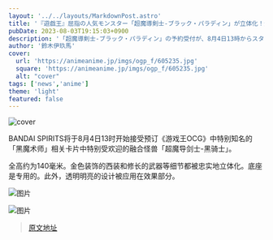 ```yaml
---
layout: '../../layouts/MarkdownPost.astro'
title: '『遊戯王』屈指の人気モンスター「超魔導剣士-ブラック・パラディン」が立体化！金色をあしらった装飾など細部まで完全再現'
pubDate: 2023-08-03T19:15:03+0900
description: '「超魔導剣士-ブラック・パラディン」の予約受付が、8月4日13時からスタート！'
author: '鈴木伊玖馬'
cover:
  url: 'https://animeanime.jp/imgs/ogp_f/605235.jpg'
  square: 'https://animeanime.jp/imgs/ogp_f/605235.jpg'
  alt: "cover"
tags: ['news','anime']
theme: 'light'
featured: false
---
```


![cover](https://animeanime.jp/imgs/ogp_f/605235.jpg)

BANDAI SPIRITS将于8月4日13时开始接受预订《游戏王OCG》中特别知名的「黑魔术师」相关卡片中特别受欢迎的融合怪兽「超魔导剑士-黑骑士」。

全高约为140毫米。金色装饰的西装和修长的武器等细节都被忠实地立体化。底座是专用的。此外，透明明亮的设计被应用在效果部分。

![图片](https://example.com/imgs/zoom/605241.png)

![图片](https://example.com/imgs/zoom/605242.png)

>[原文地址](https://animeanime.jp/article/2023/08/03/79063.html)  